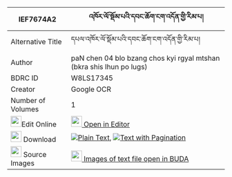 |IEF7674A2|འཁོར་ལོ་སྡོམ་པའི་དབང་ཆོག་ངག་འདོན་གྱི་རིམ་པ། 
| --- | --- 
|Alternative Title |དཔལ་འཁོར་ལོ་སྡོམ་པའི་དབང་ཆོག་ངག་འདོན་གྱི་རིམ་པ།
|Author| paN chen 04 blo bzang chos kyi rgyal mtshan (bkra shis lhun po lugs)
|BDRC ID | W8LS17345
|Creator | Google OCR
|Number of Volumes| 1
|<img width="25" src="https://img.icons8.com/color/25/000000/edit-property.png">Edit Online| [<img width="25" src="https://avatars.githubusercontent.com/u/45091458?s=200&v=4"> Open in Editor](http://editor.openpecha.org/IEF7674A2)
|<img width="25" src="https://img.icons8.com/fluent/48/000000/download-2.png"/>  Download | [![](https://img.icons8.com/color/20/000000/txt.png)Plain Text](https://github.com/Openpecha/IEF7674A2/releases/download/v1/khorlo_dompa_i_wang_chok_ngakd_plain_IEF7674A2.zip), [![](https://img.icons8.com/color/20/000000/txt.png)Text with Pagination](https://github.com/Openpecha/IEF7674A2/releases/download/v1/khorlo_dompa_i_wang_chok_ngakd_pages_IEF7674A2.zip)
|<img width="25" src="https://img.icons8.com/plasticine/100/000000/pictures-folder.png"/>  Source Images | [<img width="25" src="https://library.bdrc.io/icons/BUDA-small.svg"> Images of text file open in BUDA](https://library.bdrc.io/show/bdr:W8LS17345)